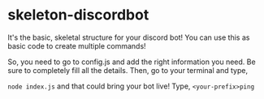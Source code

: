 # skeleton-discordbot
It's the basic, skeletal structure for your discord bot! You can use this as basic code to create multiple commands!

So, you need to go to config.js and add the right information you need. Be sure to completely fill all the details.
Then, go to your terminal and type, 

`node index.js` and that could bring your bot live!
Type, `<your-prefix>ping`
